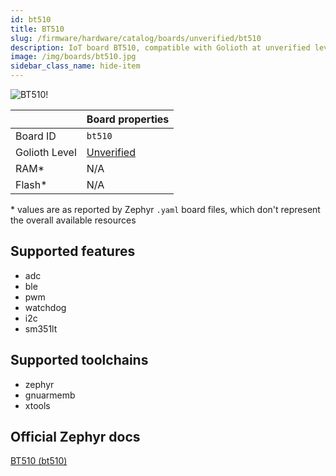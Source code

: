 ```yaml
---
id: bt510
title: BT510
slug: /firmware/hardware/catalog/boards/unverified/bt510
description: IoT board BT510, compatible with Golioth at unverified level.
image: /img/boards/bt510.jpg
sidebar_class_name: hide-item
---
```


[//]: # (This is an auto-generated file, do not edit! Changes to it will be lost upon re-generation)

![BT510!](/img/boards/bt510.jpg "BT510")

|                | Board properties     |
| -------------  | -------------------- |
| Board ID       | `bt510` |
| Golioth Level  | [Unverified](/firmware/hardware#unverified-boards) |
| RAM*           | N/A |
| Flash*         | N/A |

\* values are as reported by Zephyr `.yaml` board files, which don't represent the overall available resources



## Supported features

* adc
* ble
* pwm
* watchdog
* i2c
* sm351lt

## Supported toolchains

* zephyr
* gnuarmemb
* xtools

## Official Zephyr docs

[BT510 (bt510)](https://docs.zephyrproject.org/latest/boards/ezurio/bt510/doc/index.html)
